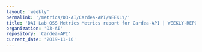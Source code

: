 ```yaml
---
layout: 'weekly'
permalink: '/metrics/D3-AI/Cardea-API/WEEKLY/'
title: 'DAI Lab OSS Metrics Metrics report for Cardea-API | WEEKLY-REPORT-2019-11-10'
organization: 'D3-AI'
repository: 'Cardea-API'
current_date: '2019-11-10'
---
```

